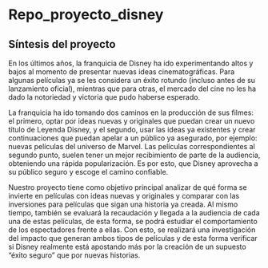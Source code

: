 # Repo_proyecto_disney
## Síntesis del proyecto 
En los últimos años, la franquicia de Disney ha ido experimentando altos y bajos al momento de presentar nuevas ideas cinematográficas. Para algunas películas ya se les considera un éxito rotundo (incluso antes de su lanzamiento oficial), mientras que para otras, el mercado del cine no les ha dado la notoriedad y victoria que pudo haberse esperado.

La franquicia ha ido tomando dos caminos en la producción de sus filmes: el primero, optar por ideas nuevas y originales que puedan crear un nuevo título de Leyenda Disney, y el segundo, usar las ideas ya existentes y crear continuaciones que puedan apelar a un público ya asegurado, por ejemplo: nuevas películas del universo de Marvel. Las películas correspondientes al segundo punto, suelen tener un mejor recibimiento de parte de la audiencia, obteniendo una rápida popularización. Es por esto, que Disney aprovecha a su público seguro y escoge el camino confiable.

Nuestro proyecto tiene como objetivo principal analizar de qué forma se invierte en películas con ideas nuevas y originales y comparar con las inversiones para películas que sigan una historia ya creada. Al mismo tiempo, también se evaluará la recaudación y llegada a la audiencia de cada una de estas películas, de esta forma, se podrá estudiar el comportamiento de los espectadores frente a ellas. Con esto, se realizará una investigación del impacto que generan ambos tipos de películas y de esta forma verificar si Disney realmente está apostando más por la creación de un supuesto “éxito seguro” que por nuevas historias. 
